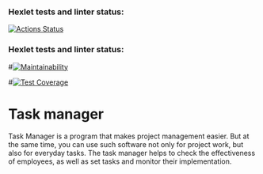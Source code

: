 ### Hexlet tests and linter status:
[![Actions Status](https://github.com/AnastasiaTimoshe/python-project-52/actions/workflows/hexlet-check.yml/badge.svg)](https://github.com/AnastasiaTimoshe/python-project-52/actions)

### Hexlet tests and linter status:
#[![Maintainability]()]()

#[![Test Coverage]()]()

# Task manager

Task Manager is a program that makes project management easier. But at the same time, you can use such software not only for project work, but also for everyday tasks. The task manager helps to check the effectiveness of employees, as well as set tasks and monitor their implementation.
